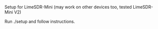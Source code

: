 Setup for LimeSDR-Mini (may work on other devices too, tested LimeSDR-Mini V2)

Run ./setup and follow instructions.
